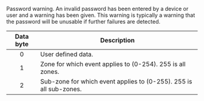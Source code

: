 Password warning. An invalid password has been entered by a device or user and a warning has been given. This warning is typically a warning that the password will be unusable if further failures are detected.

 | Data byte | Description |
 | :---------: | ----------- |
 | 0 | User defined data. |
 | 1 | Zone for which event applies to (0-254). 255 is all zones.         |
 | 2 | Sub-zone for which event applies to (0-255). 255 is all sub-zones. |